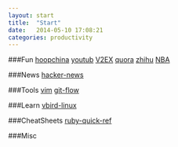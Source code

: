```yaml
---
layout: start
title:  "Start"
date:   2014-05-10 17:08:21
categories: productivity
---
```


###Fun
[hoopchina](http://hoopchina.com)
[youtub](http://www.youtube.com)
[V2EX](https://www.v2ex.com)
[quora](http://www.quora.com)
[zhihu](http://www.zhihu.com)
[NBA](http://www.nba.com)

###News
[hacker-news](https://news.ycombinator.com/)

###Tools
[vim](http://www.vim.org/)
[git-flow](http://nvie.com/posts/a-successful-git-branching-model/)

###Learn
[vbird-linux](http://linux.vbird.org/)

###CheatSheets
[ruby-quick-ref](http://www.zenspider.com/Languages/Ruby/QuickRef.html)

###Misc
